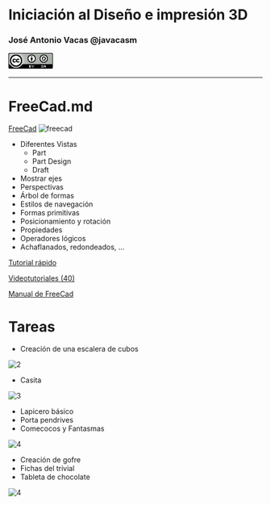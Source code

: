 # Iniciación al Diseño e impresión 3D



### José Antonio Vacas @javacasm

![CCbySA](images/CCbySQ_88x31.png)

* *  *

# FreeCad.md

[FreeCad](http://www.freecadweb.org/)
![freecad](http://jeromeabel.net/files/ressources/democratie-industrielle/bonus-images/fab/FreeCAD_aeroponic_system.jpg)

* Diferentes Vistas
  * Part
  * Part Design
  * Draft
* Mostrar ejes
* Perspectivas
* Árbol de formas
* Estilos de navegación
* Formas primitivas
* Posicionamiento y rotación
* Propiedades
* Operadores lógicos
* Achaflanados, redondeados, ...


[Tutorial rápido](http://spainlabs.com/wiki/index.php?title=Tutorial_r%C3%A1pido_de_FreeCad)

[Videotutoriales (40)](http://www.iearobotics.com/wiki/index.php?title=Dise%C3%B1o_de_piezas_con_Freecad)

[Manual de FreeCad](https://www.gitbook.com/book/yorikvanhavre/a-freecad-manual/details)

# Tareas

* Creación de una escalera de cubos

![2](http://www.iearobotics.com/wiki/images/thumb/9/9d/T05-ej2-jv-almodovar.jpg/300px-T05-ej2-jv-almodovar.jpg)
* Casita

![3](http://www.iearobotics.com/wiki/images/thumb/9/98/T06-ej1-JV-Almodovar.jpg/300px-T06-ej1-JV-Almodovar.jpg)
* Lapicero básico
* Porta pendrives
* Comecocos y Fantasmas

![4](http://www.iearobotics.com/wiki/images/thumb/a/a0/Xoan-Sampaino-HalfBrick-2.png/300px-Xoan-Sampaino-HalfBrick-2.png)
* Creación de gofre
* Fichas del trivial
* Tableta de chocolate

![4](http://www.iearobotics.com/wiki/images/thumb/9/9f/T12-ej2-chocolate-3.png/800px-T12-ej2-chocolate-3.png)
